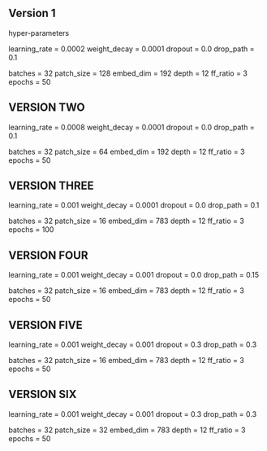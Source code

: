 ## Version 1
hyper-parameters

learning_rate = 0.0002
weight_decay = 0.0001
dropout = 0.0
drop_path = 0.1

batches = 32
patch_size = 128
embed_dim = 192
depth = 12
ff_ratio = 3
epochs = 50


## VERSION TWO
learning_rate = 0.0008
weight_decay = 0.0001
dropout = 0.0
drop_path = 0.1

batches = 32
patch_size = 64
embed_dim = 192
depth = 12
ff_ratio = 3
epochs = 50

## VERSION THREE
learning_rate = 0.001
weight_decay = 0.0001
dropout = 0.0
drop_path = 0.1

batches = 32
patch_size = 16
embed_dim = 783
depth = 12
ff_ratio = 3
epochs = 100

## VERSION FOUR
learning_rate = 0.001
weight_decay = 0.001
dropout = 0.0
drop_path = 0.15

batches = 32
patch_size = 16
embed_dim = 783
depth = 12
ff_ratio = 3
epochs = 50

## VERSION FIVE
learning_rate = 0.001
weight_decay = 0.001
dropout = 0.3
drop_path = 0.3

batches = 32
patch_size = 16
embed_dim = 783
depth = 12
ff_ratio = 3
epochs = 50

## VERSION SIX
learning_rate = 0.001
weight_decay = 0.001
dropout = 0.3
drop_path = 0.3

batches = 32
patch_size = 32
embed_dim = 783
depth = 12
ff_ratio = 3
epochs = 50

